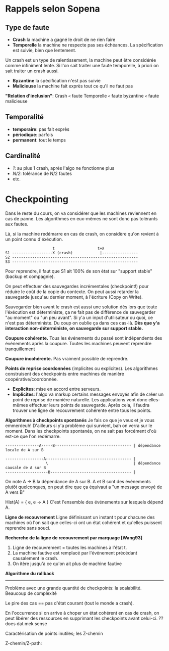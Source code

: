 Rappels selon Sopena
====================

Type de faute
-------------

- **Crash** la machine a gagné le droit de ne rien faire
- **Temporelle** la machine ne respecte pas ses échéances. La spécification est
suivie, bien que lentement.

Un crash est un type de ralentissement, la machine peut être considérée comme
infiniment lente. Si l'on sait traiter une faute temporelle, à priori on sait traiter un crash aussi.

- **Byzantine** la spécification n'est pas suivie
- **Malicieuse** la machine fait exprès tout ce qu'il ne faut pas

**"Relation d'inclusion"**: Crash `<` faute Temporelle `<` faute byzantine `<` faute malicieuse

Temporalité
-----------
- **temporaire**: pas fait exprès
- **périodique**: parfois
- **permanent**: tout le temps

Cardinalité
-----------
- _1_: au plus 1 crash, après l'algo ne fonctionne plus
- _N/2_: tolérance de N/2 fautes
- etc.

Checkpointing
=============

Dans le reste du cours, on va considérer que les machines reviennent en cas de panne.
Les algorithmes en eux-mêmes ne sont donc pas tolérants aux fautes.

Là, si la machine redémarre en cas de crash, on considère qu'on revient à un point connu d'éxécution.

```
                     t                   t+ƛ
S1 ------------------X (crash)            |----------------
S2 --------------------------------------------------------
S3 --------------------------------------------------------
```

Pour reprendre, il faut que S1 ait 100% de son état sur "support stable" (backup
et compagnie).

On peut effectuer des sauvegardes incrémentales (checkpoint!) pour réduire le coût
de la copie du contexte. On peut aussi retarder la sauvegarde jusqu'au dernier moment,
à l'écriture (Copy on Write).

Sauvegarder bien avant le crash est aussi une solution dès lors que toute
l'éxécution est déterministe, ça ne fait pas de différence de sauvegarder
"au moment" ou "un peu avant". 
Si y'a un input d'utilisateur ou quoi, ce n'est pas déterministe. Du coup on
oublie ça dans ces cas-là. **Dès que y'a interaction non-déterministe, on
sauvegarde sur support stable.**

**Coupure cohérente.** Tous les événements du passé sont indépendents des événements
après la coupure. Toutes les machines peuvent reprendre tranquillement

**Coupure incohérente.** Pas vraiment possible de reprendre.

**Points de reprise coordonnées** (implicites ou explicites). Les algorithmes construisent des checkpoints
entre machines de manière coopérative/coordonnée.
- **Explicites**: mise en accord entre serveurs.
- **Implicites**: l'algo va markup certains messages envoyés afin de créer un point de reprise de manière naturelle.
Les applications vont donc elles-mêmes effectuer leurs points de sauvegarde.
Après cela, il faudra trouver une ligne de recouvrement cohérente entre tous les points.

**Algorithmes à checkpoints spontanés** Je fais ce que je veux et je vous emmerdeuh!
D'ailleurs si y'a problème qui survient, bah on verra sur le moment.
Dans les checkpoints spontanés, on ne sait pas forcément d'où est-ce que l'on redémarre.

```
---------------A-----B---------------------------------- | dépendance locale de A sur B

-----------------A-------------------------------------- |
                  \                                      | dépendance causale de A sur B
-------------------B------------------------------------ |

```

On note A → B la dépendance de A sur B. A et B sont des événements plutôt quelconques,
on peut dire que ça équivaut a "un message envoyé de A vers B"

Hist(A) = { e, e → A }
C'est l'ensemble des événements sur lesquels dépend A.

**Ligne de recouvrement** Ligne définissant un instant t pour chacune des machines où
l'on sait que celles-ci ont un état cohérent et qu'elles puissent reprendre sans souci.

**Recherche de la ligne de recouvrement par marquage [Wang93]**
1. Ligne de recouvrement = toutes les machines à l'état t.
2. La machine fautive est remplacé par l'événement précédant causalement le crash.
3. On itère jusqu'à ce qu'on ait plus de machine fautive

**Algorithme du rollback**

------

Problème avec une grande quantité de checkpoints: la scalabilité. Beaucoup de complexité

Le pire des cas == pas d'état courant (tout le monde a crash).

En l'occurrence si on arrive à choper un état cohérent en cas de crash, on peut
libérer des ressources en supprimant les checkpoints avant celui-ci. ?? does dat mek sense

Caractérisation de points inutiles; les Z-chemin

Z-chemin/Z-path: 
